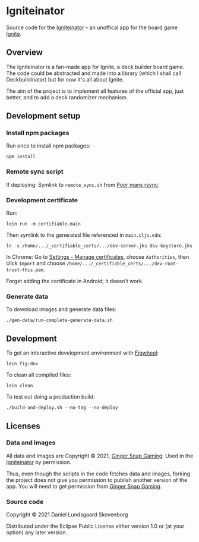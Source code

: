 # Igniteinator

Source code for the [Igniteinator](https://igniteinator.waldeinburg.dk) – an unoffical app for the
board game [Ignite](http://gingersnapgaming.com).

## Overview

The Igniteinator is a fan-made app for Ignite, a deck builder board game. The code could be
abstracted and made into a library (which I shall call Deckbuildinator) but for now it's all about
Ignite.

The aim of the project is to implement all features of the official app, just better, and to add a
deck randomizer mechanism.

## Development setup

### Install npm packages

Run once to install npm packages:

    npm install

### Remote sync script

If deploying: Symlink to `remote_sync.sh` from
[Poor mans rsync](https://github.com/waldeinburg/poor-mans-rsync).

### Development certificate

Run:

    lein run -m certifiable.main

Then symlink to the generated file referenced in `main.cljs.edn`:

    ln -s /home/.../_certifiable_certs/.../dev-server.jks dev-keystore.jks

In Chrome: Go to [Settings - Manage certificates](chrome://settings/certificates), choose
`Authorities`, then click `Import` and
choose `/home/.../_certifiable_certs/.../dev-root-trust-this.pem`.

Forget adding the certificate in Android; it doesn't work.

### Generate data

To download images and generate data files:

    ./gen-data/run-complete-generate-data.sh

## Development

To get an interactive development environment with [Figwheel](https://figwheel.org):

    lein fig:dev

To clean all compiled files:

	lein clean

To test out doing a production build:

	./build-and-deploy.sh --no-tag --no-deploy

## Licenses

### Data and images

All data and images are Copyright © 2021, [Ginger Snap Gaming](http://gingersnapgaming.com). Used in
the [Igniteinator](https://igniteinator.waldeinburg.dk) by permission.

Thus, even though the scripts in the code fetches data and images, forking the project does not give
you permission to publish another version of the app. You will need to get permission
from [Ginger Snap Gaming](http://gingersnapgaming.com).

### Source code

Copyright © 2021 Daniel Lundsgaard Skovenborg

Distributed under the Eclipse Public License either version 1.0 or (at your option) any later
version.
